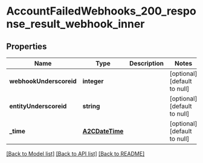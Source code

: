 # AccountFailedWebhooks_200_response_result_webhook_inner

## Properties
Name | Type | Description | Notes
------------ | ------------- | ------------- | -------------
**webhookUnderscoreid** | **integer** |  | [optional] [default to null]
**entityUnderscoreid** | **string** |  | [optional] [default to null]
**_time** | [**A2CDateTime**](A2CDateTime.md) |  | [optional] [default to null]

[[Back to Model list]](../README.md#documentation-for-models) [[Back to API list]](../README.md#documentation-for-api-endpoints) [[Back to README]](../README.md)


